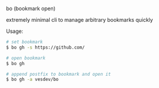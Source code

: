 bo (bookmark open)

extremely minimal cli to manage arbitrary bookmarks quickly

Usage:
```sh
# set bookmark
$ bo gh -s https://github.com/

# open bookmark
$ bo gh

# append postfix to bookmark and open it
$ bo gh -a vesdev/bo
```
